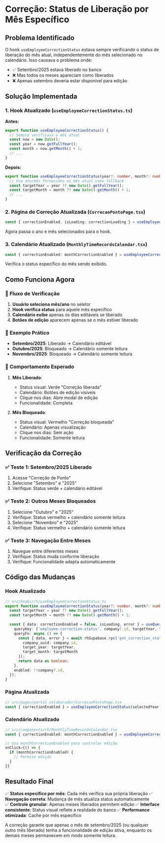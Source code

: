# Correção: Status de Liberação por Mês Específico

## Problema Identificado

O hook `useEmployeeCorrectionStatus` estava sempre verificando o status de liberação do mês atual, independentemente do mês selecionado no calendário. Isso causava o problema onde:

- ✅ Setembro/2025 estava liberado no banco
- ❌ Mas todos os meses apareciam como liberados
- ❌ Apenas setembro deveria estar disponível para edição

## Solução Implementada

### 1. **Hook Atualizado** (`useEmployeeCorrectionStatus.ts`)

**Antes:**
```typescript
export function useEmployeeCorrectionStatus() {
  // Sempre verificava o mês atual
  const now = new Date();
  const year = now.getFullYear();
  const month = now.getMonth() + 1;
  // ...
}
```

**Depois:**
```typescript
export function useEmployeeCorrectionStatus(year?: number, month?: number) {
  // Usa ano/mês fornecidos ou mês atual como fallback
  const targetYear = year ?? new Date().getFullYear();
  const targetMonth = month ?? new Date().getMonth() + 1;
  // ...
}
```

### 2. **Página de Correção Atualizada** (`CorrecaoPontoPage.tsx`)

```typescript
const { correctionEnabled, isLoading: correctionLoading } = useEmployeeCorrectionStatus(selectedYear, selectedMonth);
```

Agora passa o ano e mês selecionados para o hook.

### 3. **Calendário Atualizado** (`MonthlyTimeRecordsCalendar.tsx`)

```typescript
const { correctionEnabled: monthCorrectionEnabled } = useEmployeeCorrectionStatus(year, month);
```

Verifica o status específico do mês sendo exibido.

## Como Funciona Agora

### 🔄 **Fluxo de Verificação**

1. **Usuário seleciona mês/ano** no seletor
2. **Hook verifica status** para aquele mês específico
3. **Calendário exibe** apenas os dias editáveis se liberado
4. **Botões de edição** aparecem apenas se o mês estiver liberado

### 📅 **Exemplo Prático**

- **Setembro/2025**: Liberado → Calendário editável
- **Outubro/2025**: Bloqueado → Calendário somente leitura
- **Novembro/2025**: Bloqueado → Calendário somente leitura

### 🎯 **Comportamento Esperado**

1. **Mês Liberado**:
   - Status visual: Verde "Correção liberada"
   - Calendário: Botões de edição visíveis
   - Clique nos dias: Abre modal de edição
   - Funcionalidade: Completa

2. **Mês Bloqueado**:
   - Status visual: Vermelho "Correção bloqueada"
   - Calendário: Apenas visualização
   - Clique nos dias: Sem ação
   - Funcionalidade: Somente leitura

## Verificação da Correção

### ✅ **Teste 1: Setembro/2025 Liberado**
1. Acesse "Correção de Ponto"
2. Selecione "Setembro" e "2025"
3. Verifique: Status verde + calendário editável

### ✅ **Teste 2: Outros Meses Bloqueados**
1. Selecione "Outubro" e "2025"
2. Verifique: Status vermelho + calendário somente leitura
3. Selecione "Novembro" e "2025"
4. Verifique: Status vermelho + calendário somente leitura

### ✅ **Teste 3: Navegação Entre Meses**
1. Navegue entre diferentes meses
2. Verifique: Status muda conforme liberação
3. Verifique: Funcionalidade adapta automaticamente

## Código das Mudanças

### **Hook Atualizado**
```typescript
// src/hooks/rh/useEmployeeCorrectionStatus.ts
export function useEmployeeCorrectionStatus(year?: number, month?: number) {
  const targetYear = year ?? new Date().getFullYear();
  const targetMonth = month ?? new Date().getMonth() + 1;
  
  const { data: correctionEnabled = false, isLoading, error } = useQuery({
    queryKey: ['employee-correction-status', company?.id, targetYear, targetMonth],
    queryFn: async () => {
      const { data, error } = await rhSupabase.rpc('get_correction_status', {
        company_uuid: company.id,
        target_year: targetYear,
        target_month: targetMonth
      });
      return data as boolean;
    },
    enabled: !!company?.id,
  });
}
```

### **Página Atualizada**
```typescript
// src/pages/portal-colaborador/CorrecaoPontoPage.tsx
const { correctionEnabled } = useEmployeeCorrectionStatus(selectedYear, selectedMonth);
```

### **Calendário Atualizado**
```typescript
// src/components/rh/MonthlyTimeRecordsCalendar.tsx
const { correctionEnabled: monthCorrectionEnabled } = useEmployeeCorrectionStatus(year, month);

// Usa monthCorrectionEnabled para controlar edição
onClick={() => {
  if (monthCorrectionEnabled) {
    // Permite edição
  }
}}
```

## Resultado Final

✅ **Status específico por mês**: Cada mês verifica sua própria liberação
✅ **Navegação correta**: Mudança de mês atualiza status automaticamente  
✅ **Controle granular**: Apenas meses liberados permitem edição
✅ **Interface consistente**: Status visual reflete a realidade do banco
✅ **Performance otimizada**: Cache por mês específico

A correção garante que apenas o mês de setembro/2025 (ou qualquer outro mês liberado) tenha a funcionalidade de edição ativa, enquanto os demais meses permanecem em modo somente leitura.
